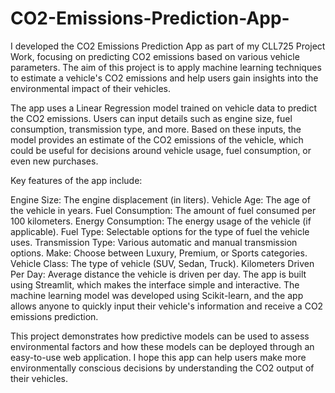 # CO2-Emissions-Prediction-App-

I developed the CO2 Emissions Prediction App as part of my CLL725 Project Work, focusing on predicting CO2 emissions based on various vehicle parameters. The aim of this project is to apply machine learning techniques to estimate a vehicle's CO2 emissions and help users gain insights into the environmental impact of their vehicles.

The app uses a Linear Regression model trained on vehicle data to predict the CO2 emissions. Users can input details such as engine size, fuel consumption, transmission type, and more. Based on these inputs, the model provides an estimate of the CO2 emissions of the vehicle, which could be useful for decisions around vehicle usage, fuel consumption, or even new purchases.

Key features of the app include:

Engine Size: The engine displacement (in liters).
Vehicle Age: The age of the vehicle in years.
Fuel Consumption: The amount of fuel consumed per 100 kilometers.
Energy Consumption: The energy usage of the vehicle (if applicable).
Fuel Type: Selectable options for the type of fuel the vehicle uses.
Transmission Type: Various automatic and manual transmission options.
Make: Choose between Luxury, Premium, or Sports categories.
Vehicle Class: The type of vehicle (SUV, Sedan, Truck).
Kilometers Driven Per Day: Average distance the vehicle is driven per day.
The app is built using Streamlit, which makes the interface simple and interactive. The machine learning model was developed using Scikit-learn, and the app allows anyone to quickly input their vehicle's information and receive a CO2 emissions prediction.

This project demonstrates how predictive models can be used to assess environmental factors and how these models can be deployed through an easy-to-use web application. I hope this app can help users make more environmentally conscious decisions by understanding the CO2 output of their vehicles.
